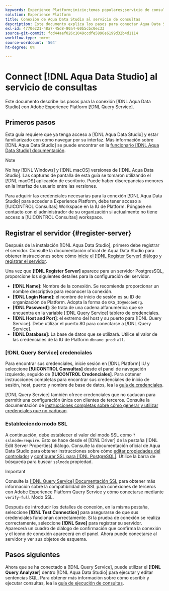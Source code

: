 ```yaml
---
keywords: Experience Platform;inicio;temas populares;servicio de consultas;servicio de consultas;Aqua Data Studio;Aqua data studio;conectarse al servicio de consultas;
solution: Experience Platform
title: Conexión de Aqua Data Studio al servicio de consultas
description: Este documento explica los pasos para conectar Aqua Data Studio con el servicio de consultas de Adobe Experience Platform.
exl-id: 4770e221-48a7-45d8-80a4-60b5cbc0ec33
source-git-commit: fcd44aef026c1049ccdfe5896e6199d32b4d1114
workflow-type: tm+mt
source-wordcount: '564'
ht-degree: 0%

---
```


# Connect [!DNL Aqua Data Studio] al servicio de consultas

Este documento describe los pasos para la conexión [!DNL Aqua Data Studio] con Adobe Experience Platform [!DNL Query Service].

## Primeros pasos

Esta guía requiere que ya tenga acceso a [!DNL Aqua Data Studio] y estar familiarizado con cómo navegar por su interfaz. Más información sobre [!DNL Aqua Data Studio] se puede encontrar en la [funcionario [!DNL Aqua Data Studio] documentación](https://www.aquaclusters.com/app/home/project/public/aquadatastudio/wikibook/Documentation21.1/page/0/Aqua-Data-Studio-21-1).

>[!NOTE]
>
>No hay [!DNL Windows] y [!DNL macOS] versiones de [!DNL Aqua Data Studio]. Las capturas de pantalla de esta guía se tomaron utilizando el [!DNL macOS] aplicación de escritorio. Puede haber discrepancias menores en la interfaz de usuario entre las versiones.

Para adquirir las credenciales necesarias para la conexión [!DNL Aqua Data Studio] para acceder a Experience Platform, debe tener acceso a [!UICONTROL Consultas] Workspace en la IU de Platform. Póngase en contacto con el administrador de su organización si actualmente no tiene acceso a [!UICONTROL Consultas] workspace.

## Registrar el servidor {#register-server}

Después de la instalación [!DNL Aqua Data Studio], primero debe registrar el servidor. Consulte la documentación oficial de Aqua Data Studio para obtener instrucciones sobre cómo [inicie el [!DNL Register Server] diálogo](https://www.aquaclusters.com/app/home/project/public/aquadatastudio/wikibook/Documentation18/page/81/Registering-a-Database-Server#launching_the_register_server_dialog) y [registrar el servidor](https://www.aquaclusters.com/app/home/project/public/aquadatastudio/wikibook/Documentation18/page/81/Registering-a-Database-Server#steps_to_register_a_server_in_aqua_data_studio).

Una vez que **[!DNL Register Server]** aparece para un servidor PostgresSQL, proporcione los siguientes detalles para la configuración del servidor.

- **[!DNL Name]**: Nombre de la conexión. Se recomienda proporcionar un nombre descriptivo para reconocer la conexión.
- **[!DNL Login Name]**: el nombre de inicio de sesión es su ID de organización de Platform. Adopta la forma de `ORG_ID@AdobeOrg`.
- **[!DNL Password]**: Se trata de una cadena alfanumérica que se encuentra en la variable [!DNL Query Service] tablero de credenciales.
- **[!DNL Host and Port]**: el extremo del host y su puerto para [!DNL Query Service]. Debe utilizar el puerto 80 para conectarse a [!DNL Query Service].
- **[!DNL Database]:** La base de datos que se utilizará. Utilice el valor de las credenciales de la IU de Platform `dbname`: `prod:all`.

### [!DNL Query Service] credenciales

Para encontrar sus credenciales, inicie sesión en [!DNL Platform] IU y seleccione **[!UICONTROL Consultas]** desde el panel de navegación izquierdo, seguido de **[!UICONTROL Credenciales]**. Para obtener instrucciones completas para encontrar sus credenciales de inicio de sesión, host, puerto y nombre de base de datos, lea la [guía de credenciales](../ui/credentials.md).

[!DNL Query Service] también ofrece credenciales que no caducan para permitir una configuración única con clientes de terceros. Consulte la documentación de [instrucciones completas sobre cómo generar y utilizar credenciales que no caducan](../ui/credentials.md#non-expiring-credentials).

### Estableciendo modo SSL

A continuación, debe establecer el valor del modo SSL como `?sslmode=require`. Esto se hace desde el [!DNL Driver] de la pestaña [!DNL Edit Server Properties] diálogo. Consulte la documentación oficial de Aqua Data Studio para obtener instrucciones sobre cómo [editar propiedades del controlador](https://www.aquaclusters.com/app/home/project/public/aquadatastudio/wikibook/Documentation13/page/116/PostgreSQL#drivers) y [configurar SSL para [!DNL PostgreSQL]](https://www.aquaclusters.com/app/home/project/public/aquadatastudio/wikibook/Documentation20/page/SSL-Configuration/SSL-Configuration). Utilice la barra de búsqueda para buscar `sslmode` propiedad.

>[!IMPORTANT]
>
>Consulte la [[!DNL Query Service] Documentación SSL](./ssl-modes.md) para obtener más información sobre la compatibilidad de SSL para conexiones de terceros con Adobe Experience Platform Query Service y cómo conectarse mediante `verify-full` Modo SSL.

Después de introducir los detalles de conexión, en la misma pestaña, seleccione **[!DNL Test Connection]** para asegurarse de que sus credenciales funcionan correctamente. Si la prueba de conexión se realiza correctamente, seleccione **[!DNL Save]** para registrar su servidor. Aparecerá un cuadro de diálogo de confirmación que confirma la conexión y el icono de conexión aparecerá en el panel. Ahora puede conectarse al servidor y ver sus objetos de esquema.

## Pasos siguientes

Ahora que se ha conectado a [!DNL Query Service], puede utilizar el **[!DNL Query Analyzer]** dentro [!DNL Aqua Data Studio] para ejecutar y editar sentencias SQL. Para obtener más información sobre cómo escribir y ejecutar consultas, lea la [guía de ejecución de consultas](../best-practices/writing-queries.md).
